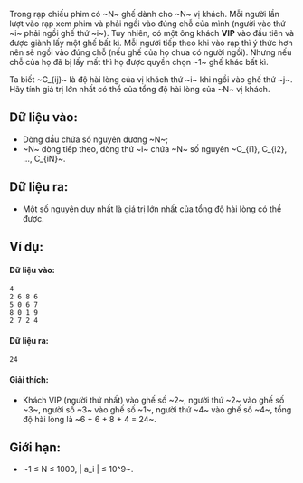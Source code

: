 Trong rạp chiếu phim có ~N~ ghế dành cho ~N~ vị khách. Mỗi người lần lượt vào rạp xem phim và phải ngồi vào đúng chỗ của mình (người vào thứ ~i~ phải ngồi ghế thứ ~i~). Tuy nhiên, có một ông khách **VIP** vào đầu tiên và được giành lấy một ghế bất kì. Mỗi người tiếp theo khi vào rạp thì ý thức hơn nên sẽ ngồi vào đúng chỗ (nếu ghế của họ chưa có người ngồi). Nhưng nếu chỗ của họ đã bị lấy mất thì họ được quyền chọn ~1~ ghế khác bất kì.

Ta biết ~C_{ij}~ là độ hài lòng của vị khách thứ ~i~ khi ngồi vào ghế thứ ~j~. Hãy tính giá trị lớn nhất có thể của tổng độ hài lòng của ~N~ vị khách.

## Dữ liệu vào:
- Dòng đầu chứa số nguyên dương ~N~;
- ~N~ dòng tiếp theo, dòng thứ ~i~ chứa ~N~ số nguyên ~C_{i1}, C_{i2}, …, C_{iN}~.

## Dữ liệu ra:
- Một số nguyên duy nhất là giá trị lớn nhất của tổng độ hài lòng có thể được.

## Ví dụ:
#### Dữ liệu vào:
```
4
2 6 8 6 
5 0 6 7 
8 0 1 9 
2 7 2 4
```

#### Dữ liệu ra:
```
24
```

#### Giải thích:
- Khách VIP (người thứ nhất) vào ghế số ~2~, người thứ ~2~ vào ghế số ~3~, người số ~3~ vào ghế số ~1~, người thứ ~4~ vào ghế số ~4~, tổng độ hài lòng là ~6 + 6 + 8 + 4 = 24~.

## Giới hạn:
- ~1 ≤ N ≤ 1000, | a_i | ≤ 10^9~.
